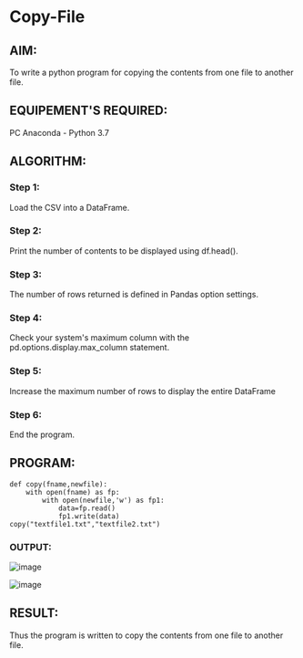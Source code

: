 # Copy-File
## AIM:
To write a python program for copying the contents from one file to another file.
## EQUIPEMENT'S REQUIRED: 
PC
Anaconda - Python 3.7
## ALGORITHM: 
### Step 1:
Load the CSV into a DataFrame.
### Step 2: 
 Print the number of contents to be displayed using df.head().
### Step 3: 
The number of rows returned is defined in Pandas option settings.
### Step 4:  
Check your system's maximum column with the pd.options.display.max_column statement.
### Step 5: 
Increase the maximum number of rows to display the entire DataFrame
### Step 6: 
End the program.
## PROGRAM:
```
def copy(fname,newfile):
    with open(fname) as fp:
        with open(newfile,'w') as fp1:
            data=fp.read()
            fp1.write(data)
copy("textfile1.txt","textfile2.txt")
```
### OUTPUT:

![image](https://github.com/user-attachments/assets/94deff16-2f8b-42ee-b6ec-9216ac2913d3)

![image](https://github.com/user-attachments/assets/9238052c-dd43-446d-b592-719df1231991)

## RESULT:
Thus the program is written to copy the contents from one file to another file.
